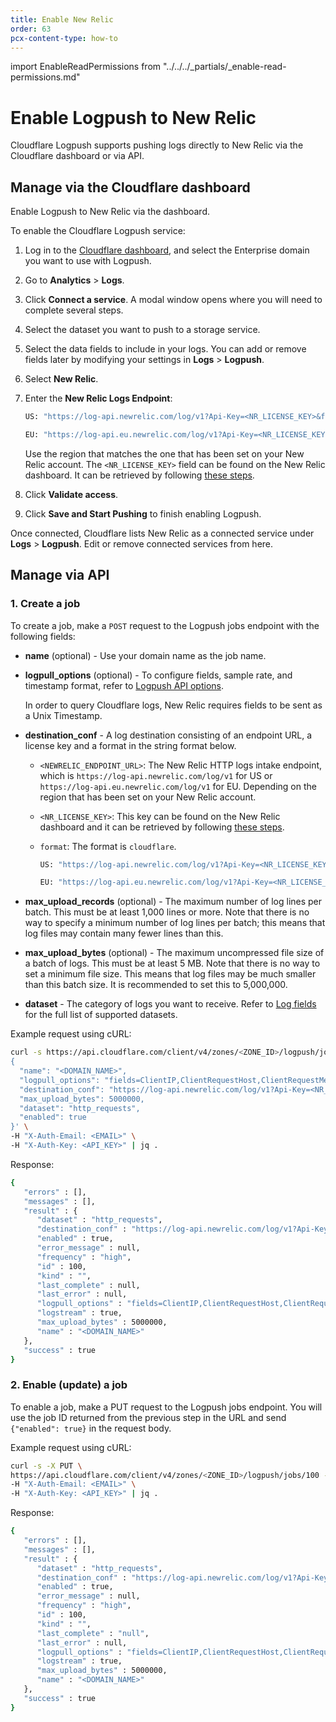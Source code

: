 ```yaml
---
title: Enable New Relic
order: 63
pcx-content-type: how-to
---
```


import EnableReadPermissions from "../../../_partials/_enable-read-permissions.md"

# Enable Logpush to New Relic

Cloudflare Logpush supports pushing logs directly to New Relic via the Cloudflare dashboard or via API.

## Manage via the Cloudflare dashboard

Enable Logpush to New Relic via the dashboard.

To enable the Cloudflare Logpush service:

1. Log in to the [Cloudflare dashboard](https://dash.cloudflare.com/login), and select the Enterprise domain you want to use with Logpush.


1. Go to **Analytics** > **Logs**.

1. Click **Connect a service**. A modal window opens where you will need to complete several steps.

1. Select the dataset you want to push to a storage service.

1. Select the data fields to include in your logs. You can add or remove fields later by modifying your settings in **Logs** > **Logpush**.

1. Select **New Relic**.

1. Enter the **New Relic Logs Endpoint**:

    ```bash
    US: "https://log-api.newrelic.com/log/v1?Api-Key=<NR_LICENSE_KEY>&format=cloudflare"

    EU: "https://log-api.eu.newrelic.com/log/v1?Api-Key=<NR_LICENSE_KEY>&format=cloudflare"
    ````

    Use the region that matches the one that has been set on your New Relic account. The `<NR_LICENSE_KEY>` field can be found on the New Relic dashboard. It can be retrieved by following [these steps](https://docs.newrelic.com/docs/apis/intro-apis/new-relic-api-keys/#manage-license-key).

1. Click **Validate access**.

1. Click **Save and Start Pushing** to finish enabling Logpush.

Once connected, Cloudflare lists New Relic as a connected service under **Logs** > **Logpush**. Edit or remove connected services from here.

## Manage via API

<EnableReadPermissions/>

### 1. Create a job

To create a job, make a `POST` request to the Logpush jobs endpoint with the following fields:

* **name** (optional) - Use your domain name as the job name.

* **logpull_options** (optional) - To configure fields, sample rate, and timestamp format, refer to [Logpush API options](https://developers.cloudflare.com/logs/reference/logpush-api-configuration#options).

  <Aside type="note" header="Note">
 
  In order to query Cloudflare logs, New Relic requires fields to be sent as a Unix Timestamp.
 
  </Aside>

* **destination_conf** - A log destination consisting of an endpoint URL, a license key and a format in the string format below.

  * `<NEWRELIC_ENDPOINT_URL>`: The New Relic HTTP logs intake endpoint, which is `https://log-api.newrelic.com/log/v1` for US or `https://log-api.eu.newrelic.com/log/v1` for EU. Depending on the region that has been set on your New Relic account.
  * `<NR_LICENSE_KEY>`: This key can be found on the New Relic dashboard and it can be retrieved by following [these steps](https://docs.newrelic.com/docs/apis/intro-apis/new-relic-api-keys/#manage-license-key).
  * `format`: The format is `cloudflare`.

    ```bash
    US: "https://log-api.newrelic.com/log/v1?Api-Key=<NR_LICENSE_KEY>&format=cloudflare"

    EU: "https://log-api.eu.newrelic.com/log/v1?Api-Key=<NR_LICENSE_KEY>&format=cloudflare"
    ````

* **max_upload_records** (optional) - The maximum number of log lines per batch. This must be at least 1,000 lines or more. Note that there is no way to specify a minimum number of log lines per batch; this means that log files may contain many fewer lines than this.

* **max_upload_bytes** (optional) - The maximum uncompressed file size of a batch of logs. This must be at least 5 MB. Note that there is no way to set a minimum file size. This means that log files may be much smaller than this batch size.  It is recommended to set this to 5,000,000.

* **dataset** - The category of logs you want to receive. Refer to [Log fields](https://developers.cloudflare.com/logs/reference/log-fields) for the full list of supported datasets.

Example request using cURL:

```bash
curl -s https://api.cloudflare.com/client/v4/zones/<ZONE_ID>/logpush/jobs -X POST -d '
{
  "name": "<DOMAIN_NAME>",
  "logpull_options": "fields=ClientIP,ClientRequestHost,ClientRequestMethod,ClientRequestURI,EdgeEndTimestamp,EdgeResponseBytes,EdgeResponseStatus,EdgeStartTimestamp,RayID&timestamps=unix",
  "destination_conf": "https://log-api.newrelic.com/log/v1?Api-Key=<NR_LICENSE_KEY>&format=cloudflare",
  "max_upload_bytes": 5000000,
  "dataset": "http_requests",
  "enabled": true
}' \
-H "X-Auth-Email: <EMAIL>" \
-H "X-Auth-Key: <API_KEY>" | jq .
```

Response:

```bash
{
   "errors" : [],
   "messages" : [],
   "result" : {
      "dataset" : "http_requests",
      "destination_conf" : "https://log-api.newrelic.com/log/v1?Api-Key=<NR_LICENSE_KEY>&format=cloudflare",
      "enabled" : true,
      "error_message" : null,
      "frequency" : "high",
      "id" : 100,
      "kind" : "",
      "last_complete" : null,
      "last_error" : null,
      "logpull_options" : "fields=ClientIP,ClientRequestHost,ClientRequestMethod,ClientRequestURI,EdgeEndTimestamp,EdgeResponseBytes,EdgeResponseStatus,EdgeStartTimestamp,RayID&timestamps=unix",
      "logstream" : true,
      "max_upload_bytes" : 5000000,
      "name" : "<DOMAIN_NAME>"
   },
   "success" : true
}
```

### 2. Enable (update) a job

To enable a job, make a PUT request to the Logpush jobs endpoint. You will use the job ID returned from the previous step in the URL and send `{"enabled": true}` in the request body.

Example request using cURL:

```bash
curl -s -X PUT \
https://api.cloudflare.com/client/v4/zones/<ZONE_ID>/logpush/jobs/100 -d'{"enabled":true}' \
-H "X-Auth-Email: <EMAIL>" \
-H "X-Auth-Key: <API_KEY>" | jq .
````

Response: 

```bash
{
   "errors" : [],
   "messages" : [],
   "result" : {
      "dataset" : "http_requests",
      "destination_conf" : "https://log-api.newrelic.com/log/v1?Api-Key=<NR_LICENSE_KEY>&format=cloudflare",
      "enabled" : true,
      "error_message" : null,
      "frequency" : "high",
      "id" : 100,
      "kind" : "",
      "last_complete" : "null",
      "last_error" : null,
      "logpull_options" : "fields=ClientIP,ClientRequestHost,ClientRequestMethod,ClientRequestURI,EdgeEndTimestamp,EdgeResponseBytes,EdgeResponseStatus,EdgeStartTimestamp,RayID&timestamps=unix",
      "logstream" : true,
      "max_upload_bytes" : 5000000,
      "name" : "<DOMAIN_NAME>"
   },
   "success" : true
}
```